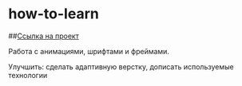 # how-to-learn

##[Ссылка на проект](https://yippeesmile.github.io/how-to-learn/)

Работа с анимациями, шрифтами и фреймами.

Улучшить: сделать адаптивную верстку, дописать используемые технологии
